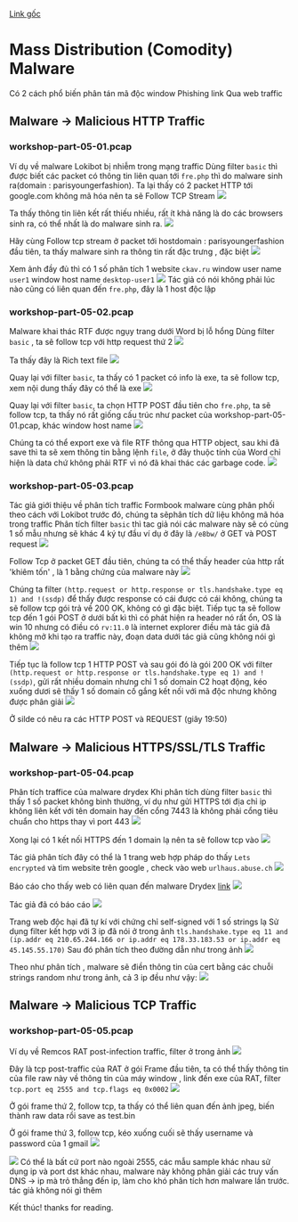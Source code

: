 [Link gốc](https://www.youtube.com/watch?v=LeWKedaRFw4&t=46s)
# Mass Distribution (Comodity) Malware
Có 2 cách phổ biến phân tán mã độc window
    Phishing link
    Qua web traffic

## Malware -> Malicious HTTP Traffic
### workshop-part-05-01.pcap
Ví dụ về malware Lokibot bị nhiễm trong mạng traffic
Dùng filter `basic` thì được biết các packet có thông tin liên quan tới `fre.php` thì do malware sinh ra(domain : parisyoungerfashion).
Ta lại thấy có 2 packet HTTP tới google.com không mã hóa nên ta sẽ Follow TCP Stream
![](images/2025-09-08-16-08-28.png)

Ta thấy thông tin liên kết rất thiếu nhiều, rất ít khả năng là do các browsers sinh ra, có thể nhất là do malware sinh ra.
![](images/2025-09-08-16-10-26.png)

Hãy cùng Follow tcp stream ở packet tới hostdomain : parisyoungerfashion đầu tiên, ta thấy malware sinh ra thông tin rất đặc trưng , đặc biệt
![](images/2025-09-08-16-12-18.png)

Xem ảnh đầy đủ thì có 1 số phân tích
    1 website `ckav.ru`
    window user name `user1`
    window host name `desktop-user1`
![](images/2025-09-08-16-13-55.png)
Tác giả có nói không phải lúc nào cũng có liên quan đến `fre.php`, đây là 1 host độc lập 

### workshop-part-05-02.pcap
Malware khai thác RTF được ngụy trang dưới Word bị lỗ hổng
Dùng filter `basic` , ta sẽ follow tcp với http request thứ 2
![](images/2025-09-08-16-30-49.png)

Ta thấy đây là Rich text file
![](images/2025-09-08-16-31-50.png)

Quay lại với filter `basic`, ta thấy có 1 packet có info là exe, ta sẽ follow tcp, xem nội dung thấy đây có thể là exe
![](images/2025-09-08-16-32-59.png)

Quay lại với filter `basic`, ta chọn HTTP POST đầu tiên cho `fre.php`, ta sẽ follow tcp, ta thấy nó rất giống cấu trúc như packet của workshop-part-05-01.pcap, khác window host name
![](images/2025-09-08-16-35-43.png)

Chúng ta có thể export exe và file RTF thông qua HTTP object, sau khi đã save thì ta sẽ xem thông tin bằng lệnh `file`, ở đây thuộc tính của Word chỉ hiện là data chứ không phải RTF vì nó đã khai thác các garbage code.
![](images/2025-09-08-16-44-48.png)

### workshop-part-05-03.pcap
Tác giả giới thiệu về phân tích traffic Formbook malware cùng phân phối theo cách với Lokibot trước đó, chúng ta sẽphân tích dữ liệu không mã hóa trong traffic
Phân tích filter `basic` thì tac giả nói các malware này sẽ có cùng 1 số mẫu nhưng sẽ khác 4 ký tự đầu ví dụ ở đây là `/e8bw/`  ở GET và POST request
![](images/2025-09-08-16-49-38.png)

Follow Tcp ở packet GET đầu tiên, chúng ta có thể thấy header của http rất 'khiêm tốn' , là 1 bằng chứng của malware này
![](images/2025-09-08-16-51-26.png)

Chúng ta filter `(http.request or http.response or tls.handshake.type eq 1) and !(ssdp)` để thấy được response có cái được có cái không, chúng ta sẽ follow tcp gói trả về 200 OK, không có gì đặc biệt.
Tiếp tục ta sẽ follow tcp đến 1 gói POST ở dưới bất kì thì có phát hiện ra header nó rất ổn, OS là win 10 nhưng có điều có `rv:11.0` là internet explorer điều mà tác giả đã không mở khi tạo ra traffic này, đoạn data dưới tác giả cũng không nói gì thêm
![](images/2025-09-08-17-12-04.png)

Tiếp tục là follow tcp 1 HTTP POST và sau gói đó là gói 200 OK với filter `(http.request or http.response or tls.handshake.type eq 1) and !(ssdp)`, gửi rất nhiều domain nhưng chỉ 1 số domain C2 hoạt động, kéo xuống dươi sẽ thấy 1 số domain cố gắng kết nối với mã độc nhưng không được phân giải
![](images/2025-09-08-20-38-24.png)

Ở silde có nêu ra các HTTP POST và REQUEST (giây 19:50)

## Malware -> Malicious HTTPS/SSL/TLS Traffic
### workshop-part-05-04.pcap
Phân tích traffice của malware drydex
Khi phân tích dùng filter `basic` thì thấy 1 số packet không bình thường, ví dụ như gửi HTTPS tới địa chỉ ip không liên kết với tên domain hay đến cổng 7443 là không phải cổng tiêu chuẩn cho https thay vì port 443
![](images/2025-09-08-20-49-24.png)

Xong lại có 1 kết nối HTTPS đến 1 domain lạ nên ta sẽ follow tcp vào
![](images/2025-09-08-20-51-49.png)

Tác giả phân tích đây có thể là 1 trang web hợp pháp do thấy `Lets encrypted` và tìm website trên google , check vào web `urlhaus.abuse.ch`
![](images/2025-09-08-20-53-44.png)

Báo cáo cho thấy web có liên quan đến malware Drydex 
[link](https://urlhaus.abuse.ch/url/1059145/)
![](images/2025-09-08-20-56-56.png)

Tác giả đã có báo cáo
![](images/2025-09-08-21-03-34.png)

Trang web độc hại đã tự kí với chứng chỉ self-signed với 1 số strings lạ
Sử dụng filter kết hợp với 3 ip đã nói ở trong ảnh `tls.handshake.type eq 11 and (ip.addr eq 210.65.244.166 or ip.addr eq 178.33.183.53 or ip.addr eq 45.145.55.170)`
Sau đó phân tích theo đường dẫn như trong ảnh 
![](images/2025-09-08-21-13-13.png)

Theo như phân tích , malware sẽ điền thông tin của cert bằng các chuỗi strings random như trong ảnh, cả 3 ip đều như vậy:
![](images/2025-09-08-21-15-06.png)

## Malware -> Malicious TCP Traffic
### workshop-part-05-05.pcap
Ví dụ về Remcos RAT post-infection traffic, filter ở trong ảnh
![](images/2025-09-08-21-31-28.png)

Đây là tcp post-traffic của RAT ở gói Frame đầu tiên, ta có thể thấy thông tin của file raw này về thông tin của máy window , link đến exe của RAT, filter `tcp.port eq 2555 and tcp.flags eq 0x0002`
![](images/2025-09-08-21-33-29.png)

Ở gói frame thứ 2, follow tcp, ta thấy có thể liên quan đến ảnh jpeg, biến thành raw data rồi save as test.bin

Ở gói frame thứ 3,  follow tcp, kéo xuống cuối sẽ thấy username và password của 1 gmail 
![](images/2025-09-08-21-50-55.png)

![](images/2025-09-08-21-54-44.png)
Có thể là bất cứ port nào ngoài 2555, các mẫu sample khác nhau sử dụng ip và port dst khác nhau, malware này không phân giải các truy vấn DNS -> ip mà trỏ thẳng đến ip, làm cho khó phân tích hơn malware lần trước. tác giả không nói gì thêm

Kết thúc! thanks for reading.